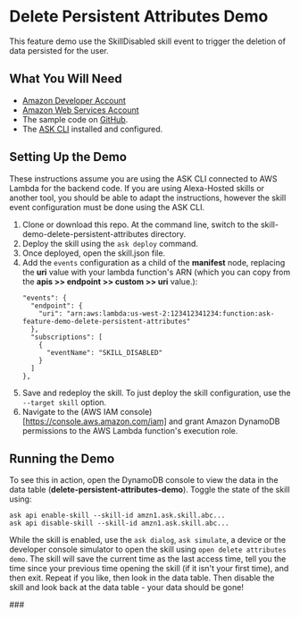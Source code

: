# Delete Persistent Attributes Demo

This feature demo use the SkillDisabled skill event to trigger the deletion of data persisted for the user.

## What You Will Need
*  [Amazon Developer Account](http://developer.amazon.com/alexa)
*  [Amazon Web Services Account](http://aws.amazon.com/)
*  The sample code on [GitHub](https://github.com/alexa/alexa-cookbook/tree/master/feature-demos/skill-demo-delete-persistent-attributes).
*  The [ASK CLI](https://developer.amazon.com/docs/smapi/quick-start-alexa-skills-kit-command-line-interface.html) installed and configured.

## Setting Up the Demo

These instructions assume you are using the ASK CLI connected to AWS Lambda for the backend code. If you are using Alexa-Hosted skills or another tool, you should be able to adapt the instructions, however the skill event configuration must be done using the ASK CLI.

1. Clone or download this repo.  At the command line, switch to the skill-demo-delete-persistent-attributes directory.
1. Deploy the skill using the `ask deploy` command.
1. Once deployed, open the skill.json file.
1. Add the `events` configuration as a child of the **manifest** node, replacing the **uri** value with your lambda function's ARN (which you can copy from the **apis >> endpoint >> custom >> uri** value.):
    ```
    "events": {
      "endpoint": {
        "uri": "arn:aws:lambda:us-west-2:123412341234:function:ask-feature-demo-delete-persistent-attributes"
      },
      "subscriptions": [
        {
          "eventName": "SKILL_DISABLED"
        }
      ]
    },
    ```
1. Save and redeploy the skill. To just deploy the skill configuration, use the `--target skill` option.
1. Navigate to the (AWS IAM console)[https://console.aws.amazon.com/iam] and grant Amazon DynamoDB permissions to the AWS Lambda function's execution role.

## Running the Demo

To see this in action, open the DynamoDB console to view the data in the data table (**delete-persistent-attributes-demo**).  Toggle the state of the skill using:
```
ask api enable-skill --skill-id amzn1.ask.skill.abc...
ask api disable-skill --skill-id amzn1.ask.skill.abc...
```
While the skill is enabled, use the `ask dialog`, `ask simulate`, a device or the developer console simulator to open the skill using `open delete attributes demo`. The skill will save the current time as the last access time, tell you the time since your previous time opening the skill (if it isn't your first time), and then exit. Repeat if you like, then look in the data table. Then disable the skill and look back at the data table - your data should be gone!

\###